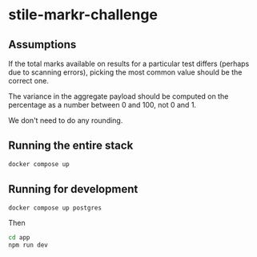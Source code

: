 # stile-markr-challenge

## Assumptions
If the total marks available on results for a particular test differs (perhaps due to scanning errors), picking the most common value should be the correct one.

The variance in the aggregate payload should be computed on the percentage as a number between 0 and 100, not 0 and 1.

We don't need to do any rounding.

## Running the entire stack

```bash
docker compose up
```

## Running for development

```bash
docker compose up postgres
```

Then

```bash
cd app
npm run dev
```

